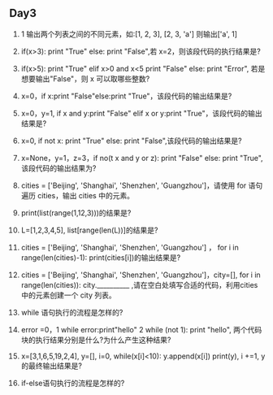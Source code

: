 ## Day3

1. 1 输出两个列表之间的不同元素，如:[1, 2, 3], [2, 3, 'a'] 则输出['a', 1]

2. if(x>3): print "True" else: print "False",若 x=2，则该段代码的执行结果是?

3. if(x>5): print "True" elif x>0 and x<5 print "False" else: print "Error", 若是想要输出"False"，则 x 可以取哪些整数?

4. x=0，if x:print "False"else:print "True"，该段代码的输出结果是?

5. x=0，y=1, if x and y:print "False" elif x or y:print "True"，该段代码的输出结果是?

6. x=0, if not x: print "True" else: print "False",该段代码的输出结果是?

7. x=None，y=1，z=3，if no(t x and y or z): print "False" else: print "True", 该段代码的输出结果为?

8. cities = ['Beijing', 'Shanghai', 'Shenzhen', 'Guangzhou']，请使用 for 语句遍历 cities，输出 cities 中的元素。

9. print(list(range(1,12,3)))的结果是?

10. L=[1,2,3,4,5], list[range(len(L))]的结果是?

11. cities = ['Beijing', 'Shanghai', 'Shenzhen', 'Guangzhou'] ， for i in range(len(cities)-1): print(cities[i])的输出结果是?

12. cities = ['Beijing', 'Shanghai', 'Shenzhen', 'Guangzhou']，city=[], for i in range(len(cities)): city.__________ ,请在空白处填写合适的代码，利用cities 中的元素创建一个 city 列表。

13. while 语句执行的流程是怎样的?

14. error =0，1 while error:print"hello" 2 while (not 1): print "hello", 两个代码块的执行结果分别是什么?为什么产生这种结果?

15. x=[3,1,6,5,19,2,4], y=[], i=0, while(x[i]<10): y.append(x[i]) print(y), i +=1, y 的最终输出结果是?

16. if-else语句执行的流程是怎样的?

